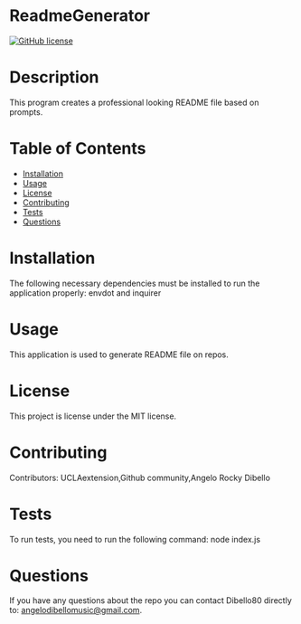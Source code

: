 
# ReadmeGenerator
[![GitHub license](https://img.shields.io/badge/license-MIT-blue.svg)](https://github.com/Dibello80/ReadmeGenerator)
# Description
  This program creates a professional looking README file based on prompts. 
# Table of Contents 
* [Installation](#installation)
* [Usage](#usage)
* [License](#license)
* [Contributing](#contributing)
* [Tests](#tests)
* [Questions](#questions)
# Installation
The following necessary dependencies must be installed to run the application properly: envdot and inquirer
# Usage
​This application is used to generate README file on repos.
# License
This project is license under the MIT license.
# Contributing
​Contributors: UCLAextension,Github community,Angelo Rocky Dibello
# Tests
To run tests, you need to run the following command: node index.js
# Questions
If you have any questions about the repo you can contact Dibello80 directly to: angelodibellomusic@gmail.com.
